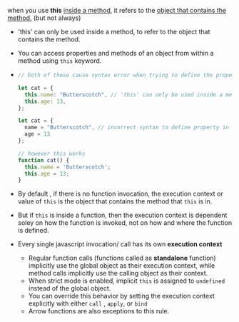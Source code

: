 when you use **this** <u>inside a method</u>, it refers to the <u>object that contains the method.</u> (but not always)

- 'this' can only be used inside a method, to refer to the object that contains the method.
- You can access properties and methods of an object from within a method using `this` keyword. 

- ```js
  // both of these cause syntax error when trying to define the properties in the object. 
  
  let cat = {
    this.name: "Butterscotch", // 'this' can only be used inside a method, to refer to the object that contains the method.
    this.age: 13,
  };
  
  let cat = {
    name = "Butterscotch", // incorrect syntax to define property in an object.
    age = 13
  };
  ```

  ```js
  // however this works
  function cat() {
    this.name = 'Butterscotch';
    this.age = 13;
  }
  ```

- By default , if there is no function invocation, the execution context or value of `this` is the object that contains the method that `this` is in. 

- But if `this` is inside a function,  then the execution context is dependent soley on how the function is invoked, not on how and where the function is defined. 

- Every single javascript invocation/ call has its own **execution context**

  - Regular function calls (functions called as **standalone** function) implicitly use the global object as their execution context, while method calls implicitly use the calling object as their context. 
  - When strict mode is enabled,  implicit `this` is assigned to `undefined` instead of the global object. 
  - You can override this behavior by setting the execution context explicitly with either `call` , `apply`, or `bind`
  - Arrow functions are also exceptions to this rule. 
